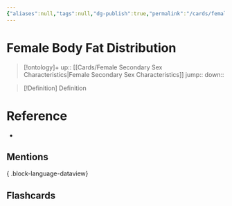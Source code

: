 ```yaml
---
{"aliases":null,"tags":null,"dg-publish":true,"permalink":"/cards/female-body-fat-distribution/","dgPassFrontmatter":true}
---
```


# Female Body Fat Distribution

> [!ontology]+
> up:: [[Cards/Female Secondary Sex Characteristics\|Female Secondary Sex Characteristics]]
> jump:: 
> down:: 

> [!Definition] Definition

# Reference

- 

## Mentions


{ .block-language-dataview}

## Flashcards